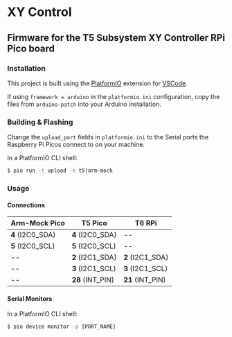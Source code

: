 # XY Control

## Firmware for the T5 Subsystem XY Controller RPi Pico board

### Installation

This project is built using the [PlatformIO](https://marketplace.visualstudio.com/items?itemName=platformio.platformio-ide) extension for [VSCode](https://code.visualstudio.com/).

If using `framework = arduino` in the `platformio.ini` configuration, copy the files from `arduino-patch` into your Arduino installation.

### Building & Flashing

Change the `upload_port` fields in `platformio.ini` to the Serial ports the Raspberry Pi Picos connect to on your machine.

In a PlatformIO CLI shell:

```sh
$ pio run -t upload -e t5|arm-mock
```

### Usage

#### Connections

| Arm-Mock Pico | T5 Pico | T6 RPi |
| - | - | - |
| **4** (I2C0_SDA) | **4** (I2C0_SDA) | -- |
| **5** (I2C0_SCL) | **5** (I2C0_SCL) | -- |
| -- | **2** (I2C1_SDA) | **2** (I2C1_SDA) |
| -- | **3** (I2C1_SCL) | **3** (I2C1_SCL) |
| -- | **28** (INT_PIN) | **21** (INT_PIN) |

#### Serial Monitors

In a PlatformIO CLI shell:

```sh
$ pio device monitor -p {PORT_NAME}
```
